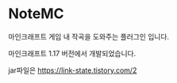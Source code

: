 # NoteMC

마인크래프트 게임 내 작곡을 도와주는 플러그인 입니다.

마인크래프트 1.17 버전에서 개발되었습니다.

jar파일은 https://link-state.tistory.com/2
